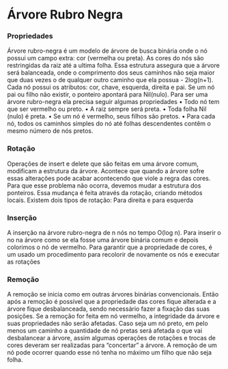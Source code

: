 # Árvore Rubro Negra

### Propriedades
Árvore rubro-negra é um modelo de árvore de busca binária onde o nó possui um campo
extra: cor (vermelha ou preta). As cores do nós são restringidas da raiz até a ultima folha. Essa
estrutura assegura que a árvore será balanceada, onde o comprimento dos seus caminhos não
seja maior que duas vezes o de qualquer outro caminho que ela possua - 2log(n+1).
Cada nó possui os atributos: cor, chave, esquerda, direita e pai. Se um nó pai ou filho não
existir, o ponteiro apontará para Nil(nulo).
Para ser uma árvore rubro-negra ela precisa seguir algumas propriedades
• Todo nó tem que ser vermelho ou preto.
• A raiz sempre será preta.
• Toda folha Nil (nulo) é preta.
• Se um nó é vermelho, seus filhos são pretos.
• Para cada nó, todos os caminhos simples do nó até folhas descendentes contêm o
mesmo número de nós pretos.

### Rotação
Operações de insert e delete que são feitas em uma árvore comum, modificam a estrutura da
árvore. Acontece que quando a árvore sofre essas alterações pode acabar acontecendo que
viole a regra das cores. Para que esse problema não ocorra, devemos mudar a estrutura dos
ponteiros. Essa mudança é feita através da rotação, criando métodos locais. Existem dois tipos
de rotação: Para direita e para esquerda

### Inserção
A inserção na árvore rubro-negra de n nós no tempo O(log n). Para inserir o no na árvore como
se ela fosse uma árvore binária comum e depois colorimos o nó de vermelho. Para garantir
que a propriedade de cores, é um usado um procedimento para recolorir de novamente os nós
e executar as rotações

### Remoção
A remoção se inicia como em outras árvores binárias convencionais. Então após a
remoção é possível que a propriedade das cores fique alterada e a árvore fique
desbalanceada, sendo necessário fazer a fixação das suas posições.
Se a remoção for feita em nó vermelho, a integridade da árvore e suas propriedades não
serão afetadas. Caso seja um nó preto, em pelo menos um caminho a quantidade de nó
pretas será afetada o que vai desbalancear a árvore, assim algumas operações de
rotações e trocas de cores deveram ser realizadas para “concertar” a árvore. A remoção
de um nó pode ocorrer quando esse nó tenha no máximo um filho que não seja folha.
